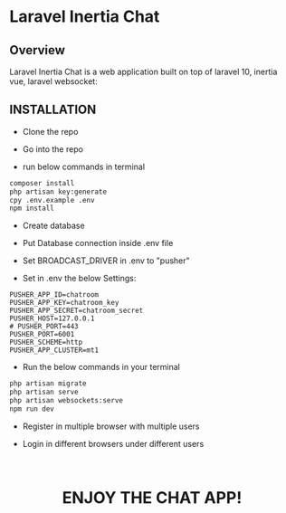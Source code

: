 # Laravel Inertia Chat

## Overview

Laravel Inertia Chat is a web application built on top of laravel 10, inertia vue, laravel websocket:

## INSTALLATION

-   Clone the repo

-   Go into the repo

-   run below commands in terminal

```sh
composer install
php artisan key:generate
cpy .env.example .env
npm install
```

-   Create database

-   Put Database connection inside .env file

-   Set BROADCAST_DRIVER in .env to "pusher"

-   Set in .env the below Settings:

```code
PUSHER_APP_ID=chatroom
PUSHER_APP_KEY=chatroom_key
PUSHER_APP_SECRET=chatroom_secret
PUSHER_HOST=127.0.0.1
# PUSHER_PORT=443
PUSHER_PORT=6001
PUSHER_SCHEME=http
PUSHER_APP_CLUSTER=mt1
```

-   Run the below commands in your terminal

```sh
php artisan migrate
php artisan serve
php artisan websockets:serve
npm run dev
```

-   Register in multiple browser with multiple users

-   Login in different browsers under different users

<br />

 <h1 align="center">
    ENJOY THE CHAT APP!
</h1>
